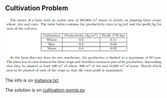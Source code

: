 ## Cultivation Problem
![Image](https://raw.githubusercontent.com/davirpp/Operational_Research/main/Cultivation_Problem/Problem.png)

The info is on [instance.txt](https://github.com/davirpp/Operational_Research/blob/main/Cultivation_Problem/instance.txt)

The solution is on [cultivation-pymip.py](https://github.com/davirpp/Operational_Research/blob/main/Cultivation_Problem/cultivation-pymip.py)
